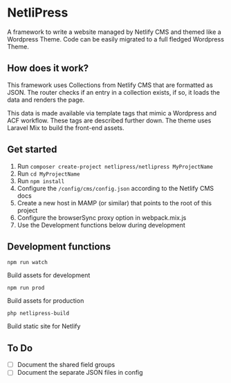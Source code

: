 # NetliPress

A framework to write a website managed by Netlify CMS and themed like a Wordpress Theme.
Code can be easily migrated to a full fledged Wordpress Theme.

## How does it work?

This framework uses Collections from Netlify CMS that are formatted as JSON.
The router checks if an entry in a collection exists, if so, it loads the data and renders the page.

This data is made available via template tags that mimic a Wordpress and ACF workflow. These tags are described further down.
The theme uses Laravel Mix to build the front-end assets.

## Get started

1. Run `composer create-project netlipress/netlipress MyProjectName`
2. Run `cd MyProjectName`
3. Run `npm install`
4. Configure the `/config/cms/config.json` according to the Netlify CMS docs
5. Create a new host in MAMP (or similar) that points to the root of this project
6. Configure the browserSync proxy option in webpack.mix.js
7. Use the Development functions below during development

## Development functions
`npm run watch` 

Build assets for development

`npm run prod`

Build assets for production

`php netlipress-build`

Build static site for Netlify

## To Do

- [ ] Document the shared field groups
- [ ] Document the separate JSON files in config
